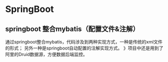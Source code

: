 # SpringBoot
## springboot 整合mybatis（配置文件&注解）
 通过springboot整合mybatis，代码涉及到两种实现方式，一种是传统的xml文件的形式；
 另外一种是springboot自动配置的注解实现方式。
 》项目中还是用到了阿里的Druid数据源，方便数据后端监控。
